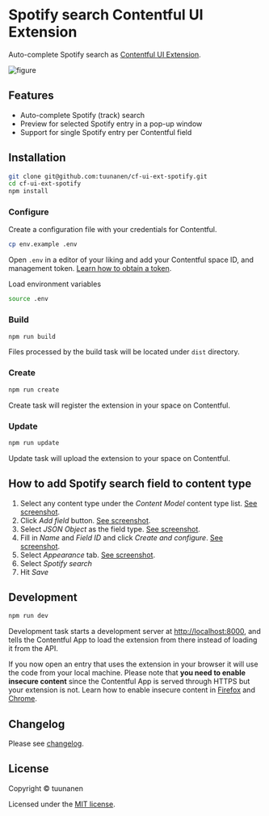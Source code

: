 Spotify search Contentful UI Extension
======================================

Auto-complete Spotify search as [Contentful UI Extension](https://www.contentful.com/developers/docs/concepts/uiextensions/).

![figure](https://raw.githubusercontent.com/tuunanen/cf-ui-ext-spotify/master/assets/demo.gif "Spotify search Contentful UI Extension demo")

## Features
* Auto-complete Spotify (track) search
* Preview for selected Spotify entry in a pop-up window
* Support for single Spotify entry per Contentful field

## Installation

```sh
git clone git@github.com:tuunanen/cf-ui-ext-spotify.git
cd cf-ui-ext-spotify
npm install
```

### Configure

Create a configuration file with your credentials for Contentful.

```sh
cp env.example .env
```

Open `.env` in a editor of your liking and add your Contentful space ID, and management token. [Learn how to obtain a token](https://www.contentful.com/developers/docs/references/authentication/#getting-an-oauth-token).

Load environment variables

```sh
source .env
```

### Build

```sh
npm run build
```

Files processed by the build task will be located under `dist` directory.

### Create

```sh
npm run create
```

Create task will register the extension in your space on Contentful.

### Update

```sh
npm run update
```

Update task will upload the extension to your space on Contentful.

## How to add Spotify search field to content type

1. Select any content type under the *Content Model* content type list. [See screenshot](https://raw.githubusercontent.com/tuunanen/cf-ui-ext-spotify/master/assets/instructions-step-1.png).
2. Click *Add field* button. [See screenshot](https://raw.githubusercontent.com/tuunanen/cf-ui-ext-spotify/master/assets/instructions-step-2.png).
3. Select *JSON Object* as the field type. [See screenshot](https://raw.githubusercontent.com/tuunanen/cf-ui-ext-spotify/master/assets/instructions-step-3.png).
4. Fill in *Name* and *Field ID* and click *Create and configure*. [See screenshot](https://raw.githubusercontent.com/tuunanen/cf-ui-ext-spotify/master/assets/instructions-step-4.png).
5. Select *Appearance* tab. [See screenshot](https://raw.githubusercontent.com/tuunanen/cf-ui-ext-spotify/master/assets/instructions-step-5-7.png).
6. Select *Spotify search*
7. Hit *Save*

## Development

```sh
npm run dev
```

Development task starts a development server at [http://localhost:8000](http://localhost:8000), and tells the Contentful App to load the extension from there instead of loading it from the API.

If you now open an entry that uses the extension in your browser it will use the code from your local machine. Please note that **you need to enable insecure content** since the Contentful App is served through HTTPS but your extension is not. Learn how to enable insecure content in [Firefox](https://support.mozilla.org/en-US/kb/mixed-content-blocking-firefox) and [Chrome](https://support.google.com/chrome/answer/1342714).

## Changelog

Please see [changelog](https://github.com/tuunanen/cf-ui-ext-spotify/blob/master/CHANGELOG.md).

## License

Copyright &copy; tuunanen

Licensed under the [MIT license](https://github.com/tuunanen/cf-ui-ext-spotify/blob/master/LICENSE).
